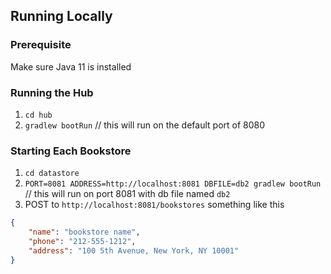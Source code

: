 ## Running Locally

### Prerequisite
Make sure Java 11 is installed

### Running the Hub
1. `cd hub`
2. `gradlew bootRun` // this will run on the default port of 8080

### Starting Each Bookstore
1. `cd datastore`
2. `PORT=8081 ADDRESS=http://localhost:8081 DBFILE=db2 gradlew bootRun` // this will run on port 8081 with db file named `db2`
3. POST to `http://localhost:8081/bookstores` something like this
```json
{
    "name": "bookstore name",
    "phone": "212-555-1212",
    "address": "100 5th Avenue, New York, NY 10001"
}
```